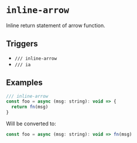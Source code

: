 # `inline-arrow`

Inline return statement of arrow function.

## Triggers

- `/// inline-arrow`
- `/// ia`

## Examples

```js
/// inline-arrow
const foo = async (msg: string): void => {
  return fn(msg)
}
```

Will be converted to:

```js
const foo = async (msg: string): void => fn(msg)
```
